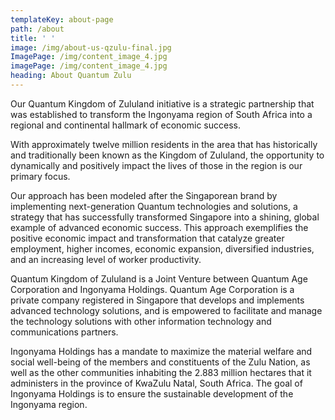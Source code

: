 ```yaml
---
templateKey: about-page
path: /about
title: ' '
image: /img/about-us-qzulu-final.jpg
ImagePage: /img/content_image_4.jpg
imagePage: /img/content_image_4.jpg
heading: About Quantum Zulu
---
```

Our Quantum Kingdom of Zululand initiative is a strategic partnership that was established to transform the Ingonyama region of South Africa into a regional and continental hallmark of economic success.

With approximately twelve million residents in the area that has historically and traditionally been known as the Kingdom of Zululand, the opportunity to dynamically and positively impact the lives of those in the region is our primary focus.

Our approach has been modeled after the Singaporean brand by implementing next-generation Quantum technologies and solutions, a strategy that has successfully transformed Singapore into a shining, global example of advanced economic success.  This approach exemplifies the positive economic impact and transformation that catalyze greater employment, higher incomes, economic expansion, diversified industries, and an increasing level of worker productivity.

Quantum Kingdom of Zululand is a Joint Venture between Quantum Age Corporation and Ingonyama Holdings.  Quantum Age Corporation is a private company registered in Singapore that develops and implements advanced technology solutions, and is empowered to facilitate and manage the technology solutions with other information technology and communications partners.

Ingonyama Holdings has a mandate to maximize the material welfare and social well-being of the members and constituents of the Zulu Nation, as well as the other communities inhabiting the 2.883 million hectares that it administers in the province of KwaZulu Natal, South Africa.  The goal of Ingonyama Holdings is to ensure the sustainable development of the Ingonyama region.